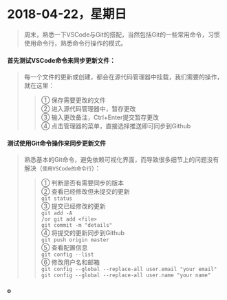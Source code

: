 # 2018-04-22，星期日

> 周末，熟悉一下VSCode与Git的搭配，当然包括Git的一些常用命令，习惯使用命令行，熟悉命令行操作的模式。

#### 首先测试VSCode命令来同步更新文件：

> 每一个文件的更新或创建，都会在源代码管理器中挂载，我们需要的操作，就在这里：
> > ① 保存需要更改的文件 <br>
    ② 进入源代码管理器中，暂存更改<br>
    ③ 输入更改备注，Ctrl+Enter提交暂存更改<br>
    ④ 点击管理器的菜单，直接选择推送即可同步到Github<br>

#### 测试使用Git命令操作来同步更新文件
> 熟悉基本的Git命令，避免依赖可视化界面，而导致很多细节上的问题没有解决（`使用VSCode的命令行`）：
> > ① 判断是否有需要同步的版本<br>
    ② 查看已经修改但未提交的更新<br>
    `git status `<br>
    ③ 提交已经修改的更新<br> 
    `git add -A `<br>
    `/or git add <file> `<br>
    `git commit -m "details" `<br>
    ④ 将提交的更新同步到Github<br>
    `git push origin master `<br>
    ⑤ 查看配置信息<br>
    `git config --list `<br>
    ⑥ 修改用户名和邮箱<br>
    `git config --global --replace-all user.email "your email"  `<br>
    `git config --global --replace-all user.name "your name" `<br>

#### o

